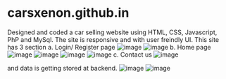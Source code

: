 # carsxenon.github.in
Designed and coded a car selling website using HTML, CSS, Javascript, PhP and MySql.
The site is responsive and with user freindly UI.
This site has 3 section 
a. Login/ Register page
![image](https://user-images.githubusercontent.com/117870758/200965584-e034165f-7c98-46b5-b62e-7f67cab38647.png)
![image](https://user-images.githubusercontent.com/117870758/200965882-22650973-54c0-4ae8-a56c-0cf7c461e33d.png)
b. Home page
![image](https://user-images.githubusercontent.com/117870758/200965972-5bd550d9-19bc-4b5c-84ba-807366252000.png)
![image](https://user-images.githubusercontent.com/117870758/200966021-3238db84-7ed4-4450-943a-c86c1c52a6dc.png)
![image](https://user-images.githubusercontent.com/117870758/200966063-1e7eeffe-0720-4538-b955-da20f19c10a4.png)
![image](https://user-images.githubusercontent.com/117870758/200966098-8579e539-845b-4eee-aad2-b431dfd49cbc.png)
c. Contact us
![image](https://user-images.githubusercontent.com/117870758/200966175-aaa0ec62-5e2e-4b5f-8547-6f9fa13316ea.png)

and data is getting stored at backend.
![image](https://user-images.githubusercontent.com/117870758/200967061-da00d631-b8a9-4917-842c-9d0475f9c3a7.png)
![image](https://user-images.githubusercontent.com/117870758/200967077-ae4848ba-5763-4333-85f2-b1845305afc1.png)
